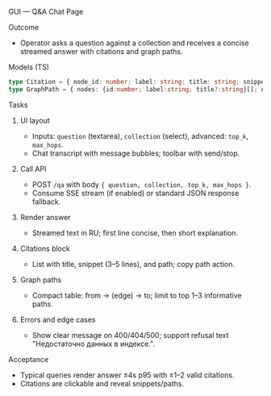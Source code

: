 GUI — Q&A Chat Page

Outcome
- Operator asks a question against a collection and receives a concise streamed answer with citations and graph paths.

Models (TS)
```ts
type Citation = { node_id: number; label: string; title: string; snippet: string; path?: string };
type GraphPath = { nodes: {id:number; label:string; title?:string}[]; edges:{type:string; from:number; to:number}[] };
```

Tasks
1) UI layout
   - Inputs: `question` (textarea), `collection` (select), advanced: `top_k`, `max_hops`.
   - Chat transcript with message bubbles; toolbar with send/stop.

2) Call API
   - POST `/qa` with body `{ question, collection, top_k, max_hops }`.
   - Consume SSE stream (if enabled) or standard JSON response fallback.

3) Render answer
   - Streamed text in RU; first line concise, then short explanation.

4) Citations block
   - List with title, snippet (3–5 lines), and path; copy path action.

5) Graph paths
   - Compact table: from → (edge) → to; limit to top 1–3 informative paths.

6) Errors and edge cases
   - Show clear message on 400/404/500; support refusal text "Недостаточно данных в индексе.".

Acceptance
- Typical queries render answer ≤4s p95 with ≥1–2 valid citations.
- Citations are clickable and reveal snippets/paths.

